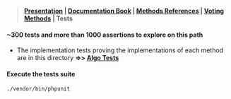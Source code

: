 > **[Presentation](../README.md) | [Documentation Book](https://www.condorcet.io) | [Methods References](../Documentation/README.md) | [Voting Methods](/Docs/VotingMethods.md) | Tests**

#### ~300 tests and more than 1000 assertions to explore on this path

* The implementation tests proving the implementations of each method are in this directory **=>> [Algo Tests](lib/Algo/)**

#### Execute the tests suite
```
./vendor/bin/phpunit
```